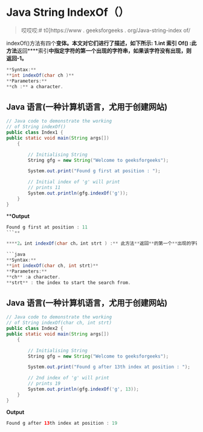 # Java String IndexOf（）

> 哎哎哎:# t0]https://www . geeksforgeeks . org/Java-string-index of/

indexOf()方法有四个**变体。本文对它们进行了描述，如下所示:
**1.int 索引 Of()** :此方法**返回****索引**中指定字符的第一个出现的字符串，如果该字符没有出现，则返回-1。** 

```java
**Syntax:**
**int indexOf(char ch )**
**Parameters:**
**ch :** a character.
```

## **Java 语言(一种计算机语言，尤用于创建网站)**

```java
// Java code to demonstrate the working
// of String indexOf()
public class Index1 {
public static void main(String args[])
    {

        // Initialising String
        String gfg = new String("Welcome to geeksforgeeks");

        System.out.print("Found g first at position : ");

        // Initial index of 'g' will print
        // prints 11
        System.out.println(gfg.indexOf('g'));
    }
}
```

****Output**

```java
Found g first at position : 11
```** 

****2。int indexOf(char ch，int strt ) :** 此方法**返回**的第一个**出现的字符串内的索引，在指定的索引处开始搜索，如果该字符没有出现，则返回-1。**** 

```java
**Syntax:**
**int indexOf(char ch, int strt)**
**Parameters:**
**ch** :a character.
**strt** : the index to start the search from.
```

## **Java 语言(一种计算机语言，尤用于创建网站)**

```java
// Java code to demonstrate the working
// of String indexOf(char ch, int strt)
public class Index2 {
public static void main(String args[])
    {

        // Initialising String
        String gfg = new String("Welcome to geeksforgeeks");

        System.out.print("Found g after 13th index at position : ");

        // 2nd index of 'g' will print
        // prints 19
        System.out.println(gfg.indexOf('g', 13));
    }
}
```

****Output****

```java
Found g after 13th index at position : 19
```